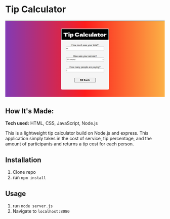 # Tip Calculator

![Tip Calculator thumbnail](https://raw.githubusercontent.com/wadedesir/tipCalculator/main/thumbnail.PNG)

## How It's Made:

**Tech used:** HTML, CSS, JavaScript, Node.js

This is a lightweight tip calculator build on Node.js and express. This application simply takes in the cost of service, tip percentage, and the amount of participants and returns a tip cost for each person.

## Installation

1. Clone repo
2. run `npm install`

## Usage

1. run `node server.js`
2. Navigate to `localhost:8080`
